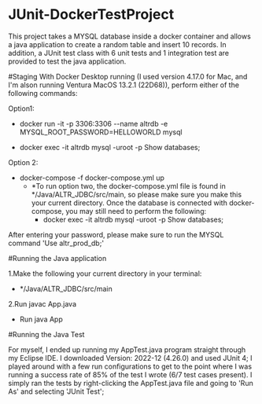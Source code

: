 # JUnit-DockerTestProject
This project takes a MYSQL database inside a docker container and allows a java application to create a random table and insert 10 records. In addition, a JUnit test class with 6 unit tests and 1 integration test are provided to test the java application. 


#Staging
With Docker Desktop running (I used version 4.17.0 for Mac, and I'm alson running Ventura MacOS 13.2.1 (22D68)), perform either of the following commands:

Option1: 
- docker run -it -p 3306:3306 --name altrdb -e MYSQL_ROOT_PASSWORD=HELLOWORLD mysql 

- docker exec -it altrdb 
  mysql -uroot -p
  Show databases;
  
Option 2: 

- docker-compose -f docker-compose.yml up 
  - *To run option two, the docker-compose.yml file is found in */Java/ALTR_JDBC/src/main, so please make sure you make this your current directory.
  Once the database is connected with docker-compose, you may still need to perform the following:
    - docker exec -it altrdb 
      mysql -uroot -p
      Show databases;
      
After entering your password, please make sure to run the MYSQL command 'Use altr_prod_db;'

#Running the Java application

1.Make the following your current directory in your terminal:
- */Java/ALTR_JDBC/src/main

2.Run javac App.java
- Run java App

#Running the Java Test


For myself, I ended up running my AppTest.java program straight through my Eclipse IDE. I downloaded Version: 2022-12 (4.26.0) and used JUnit 4; I played around with a few run configurations to get to the point where I was running a success rate of 85% of the test I wrote (6/7 test cases present). I simply ran the tests by right-clicking the AppTest.java file and going to 'Run As' and selecting 'JUnit Test'; 

      
     




